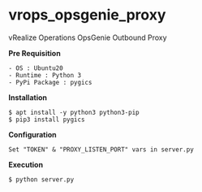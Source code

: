 # vrops_opsgenie_proxy
vRealize Operations OpsGenie Outbound Proxy


**Pre Requisition**

	- OS : Ubuntu20
	- Runtime : Python 3
	- PyPi Package : pygics

**Installation**

	$ apt install -y python3 python3-pip
	$ pip3 install pygics

**Configuration**

	Set "TOKEN" & "PROXY_LISTEN_PORT" vars in server.py

**Execution**

	$ python server.py